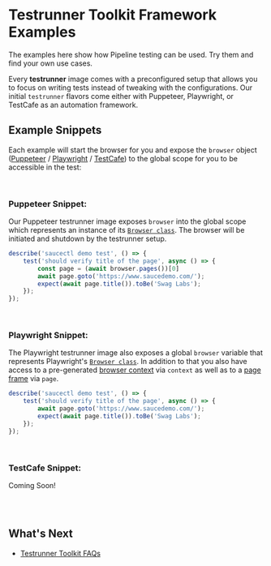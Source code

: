 <!---
id: framework-examples
title: Testrunner Toolkit Framework Examples
sidebar_label: Framework Examples
--->

# Testrunner Toolkit Framework Examples

The examples here show how Pipeline testing can be used. Try them and find your own use cases. 

Every __testrunner__ image comes with a preconfigured setup that allows you to focus on writing tests instead of tweaking with the configurations. Our initial `testrunner` flavors come either with Puppeteer, Playwright, or TestCafe as an automation framework. 

## Example Snippets
Each example will start the browser for you and expose the `browser` object ([Puppeteer](https://pptr.dev/#?product=Puppeteer&version=v3.0.3&show=api-class-browser) / [Playwright](https://playwright.dev/#version=v1.0.1&path=docs%2Fcore-concepts.md&q=browser) / [TestCafe](https://devexpress.github.io/testcafe/documentation/reference/test-api/testcontroller/browser.html)) to the global scope for you to be accessible in the test:

<!--DOCUSAURUS_CODE_TABS-->
<!--Puppeteer-->
<br />

### Puppeteer Snippet:
Our Puppeteer testrunner image exposes `browser` into the global scope which represents an instance of its [`Browser class`](https://pptr.dev/#?product=Puppeteer&version=v3.0.4&show=api-class-browser). The browser will be initiated and shutdown by the testrunner setup.

```js
describe('saucectl demo test', () => {
	test('should verify title of the page', async () => {
		const page = (await browser.pages())[0]
		await page.goto('https://www.saucedemo.com/');
		expect(await page.title()).toBe('Swag Labs');
	});
});
```

<!--Playwright-->
<br />

### Playwright Snippet:
The Playwright testrunner image also exposes a global `browser` variable that represents Playwright's [`Browser class`](https://playwright.dev/#version=v1.0.2&path=docs%2Fcore-concepts.md&q=browser). In addition to that you also have access to a pre-generated [browser context](https://playwright.dev/#version=v1.0.2&path=docs%2Fcore-concepts.md&q=browser-contexts) via `context` as well as to a [page frame](https://playwright.dev/#version=v1.0.2&path=docs%2Fcore-concepts.md&q=pages-and-frames) via `page`.

```js
describe('saucectl demo test', () => {
	test('should verify title of the page', async () => {
		await page.goto('https://www.saucedemo.com/');
		expect(await page.title()).toBe('Swag Labs');
	});
});
```

<!--TestCafe-->
<br />

### TestCafe Snippet:
Coming Soon!

```js

```

<!--END_DOCUSAURUS_CODE_TABS-->

<br />

## What's Next
* [Testrunner Toolkit FAQs](TESTRUNNER-TOOLKIT-FAQS.md)

<!---___--->